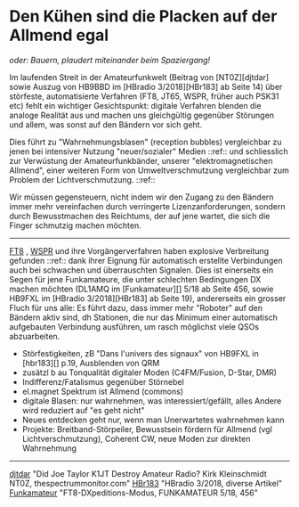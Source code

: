 # Den Kühen sind die Placken auf der Allmend egal

*oder: Bauern, plaudert miteinander beim Spaziergang!*

Im laufenden Streit in der Amateurfunkwelt
(Beitrag von [NT0Z][djtdar] sowie Auszug von HB9BBD im [HBradio 3/2018][HBr183] ab Seite 14)
über störfeste, automatisierte Verfahren (FT8, JT65, WSPR, früher auch PSK31 etc)
fehlt ein wichtiger Gesichtspunkt:
digitale Verfahren blenden die analoge Realität aus und machen uns gleichgültig gegenüber Störungen
und allem, was sonst auf den Bändern vor sich geht.

Dies führt zu "Wahrnehmungsblasen" (reception bubbles) vergleichbar zu jenen bei intensiver Nutzung
"neuer/sozialer" Medien ::ref::
und schliesslich zur Verwüstung der Amateurfunkbänder, unserer "elektromagnetischen Allmend",
einer weiteren Form von Umweltverschmutzung vergleichbar zum Problem der Lichtverschmutzung. ::ref::

Wir müssen gegensteuern, nicht indem wir den Zugang zu den Bändern immer mehr vereinfachen
durch verringerte Lizenzanforderungen, sondern durch Bewusstmachen des Reichtums, der auf
jene wartet, die sich die Finger schmutzig machen möchten.

---

[FT8][] , [WSPR][] und ihre Vorgängerverfahren haben explosive Verbreitung gefunden ::ref::
dank ihrer Eignung für automatisch erstellte Verbindungen auch bei schwachen und überrauschten Signalen.
Dies ist einerseits ein Segen für jene Funkamateure, die unter schlechten Bedingungen DX machen möchten
(DL1AMQ im [Funkamateur][] 5/18 ab Seite 456, sowie HB9FXL im [HBradio 3/2018][HBr183] ab Seite 19),
andererseits ein grosser Fluch für uns alle:
Es führt dazu, dass immer mehr "Roboter" auf den Bändern aktiv sind, dh Stationen, die nur das Minimum
einer automatisch aufgebauten Verbindung ausführen, um rasch möglichst viele QSOs abzuarbeiten.

- Störfestigkeiten, zB "Dans l'univers des signaux" von HB9FXL in [hbr183][] p.19, Ausblenden von QRM
- zusätzl b au Tonqualität digitaler Moden (C4FM/Fusion, D-Star, DMR)
- Indifferenz/Fatalismus gegenüber Störnebel
- el.magnet Spektrum ist Allmend (commons)
- digitale Blasen: nur wahrnehmen, was interessiert/gefällt, alles Andere wird reduziert auf "es geht nicht"
- Neues entdecken geht nur, wenn man Unerwartetes wahrnehmen kann
- Projekte: Breitband-Störpeiler, Bewusstsein fördern für Allmend (vgl Lichtverschmutzung), Coherent CW, neue Moden zur direkten Wahrnehmung

---

[FT8]: ft8.example.com "FT8"
[WSPR]: wspr.example.com "WSPR"
[djtdar]( http://ei5di.com/jt.html ) "Did Joe Taylor K1JT Destroy Amateur Radio? Kirk Kleinschmidt NT0Z, thespectrummonitor.com"
[HBr183]( https://www.uska.ch/wp-content/uploads/2018/06/HBradio_18-03-873702.pdf ) "HBradio 3/2018, diverse Artikel"
[Funkamateur]( http://www.funkamateur.de ) "FT8-DXpeditions-Modus, FUNKAMATEUR 5/18, 456"
